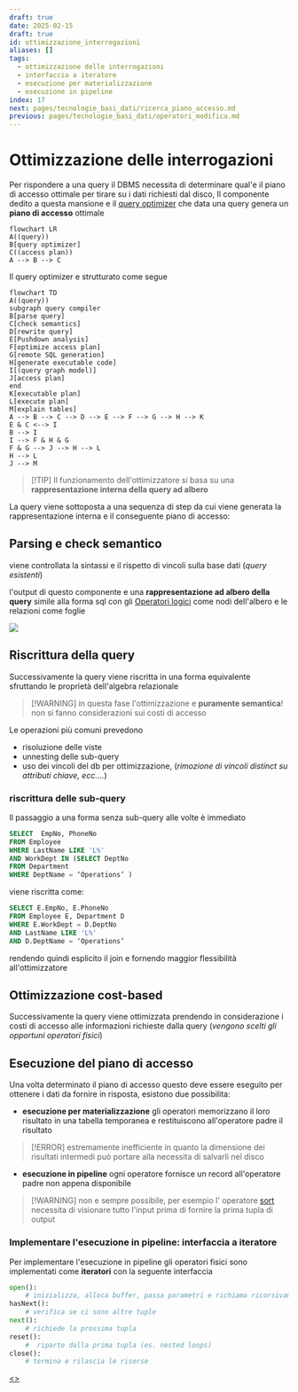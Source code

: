 ```yaml
---
draft: true
date: 2025-02-15
draft: true
id: ottimizzazione_interrogazioni
aliases: []
tags:
  - ottimizzazione delle interrogazioni
  - interfaccia a iteratore
  - esecuzione per materializzazione
  - esecuzione in pipeline
index: 17
next: pages/tecnologie_basi_dati/ricerca_piano_accesso.md
previous: pages/tecnologie_basi_dati/operatori_modifica.md
---
```


# Ottimizzazione delle interrogazioni

Per rispondere a una query il DBMS necessita di determinare qual'e il piano di accesso ottimale per tirare su i dati richiesti dal disco, Il componente dedito a questa mansione e il [query optimizer](pages/tecnologie_basi_dati/struttura_database.md#struttura%20fisica) che data una query genera un **piano di accesso** ottimale

```mermaid
flowchart LR
A((query))
B[query optimizer]
C((access plan))
A --> B --> C
```

Il query optimizer e strutturato come segue

```mermaid
flowchart TD
A((query))
subgraph query compiler
B[parse query]
C[check semantics]
D[rewrite query]
E[Pushdown analysis]
F[optimize access plan]
G[remote SQL generation]
H[generate executable code]
I[(query graph model)]
J[access plan]
end
K[executable plan]
L[execute plan]
M[explain tables]
A --> B --> C --> D --> E --> F --> G --> H --> K
E & C <--> I
B --> I
I --> F & H & G
F & G --> J --> H --> L
H --> L
J --> M
```

>[!TIP] Il funzionamento dell'ottimizzatore si basa su una **rappresentazione interna della query ad albero**

La query viene sottoposta a una sequenza di step da cui viene generata la rappresentazione interna e il conseguente piano di accesso:

## Parsing e check semantico

viene controllata la sintassi e il rispetto di vincoli sulla base dati (*query esistenti*)

l'output di questo componente e una **rappresentazione ad albero della query** simile alla forma sql con gli [Operatori logici](pages/tecnologie_basi_dati/operatori_relazionali.md#operatori%20logici)  come nodi dell'albero e le relazioni come foglie

![](assets/tecnologie_basi_dati/Pasted%20image%2020250215163029.png)

## Riscrittura della query

Successivamente la query viene riscritta in una forma equivalente sfruttando le proprietà dell'algebra relazionale

>[!WARNING] in questa fase l'ottimizzazione e **puramente semantica**! non si fanno considerazioni sui costi di accesso

Le operazioni più comuni prevedono

- risoluzione delle viste
- unnesting delle sub-query
- uso dei vincoli del db per ottimizzazione, (*rimozione di vincoli distinct su attributi chiave, ecc....*)

### riscrittura delle sub-query

Il passaggio a una forma senza sub-query alle volte è immediato

```sql
SELECT  EmpNo, PhoneNo
FROM Employee
WHERE LastName LIKE 'L%'
AND WorkDept IN (SELECT DeptNo
FROM Department
WHERE DeptName = ‘Operations’ )
```

viene riscritta come:

```sql
SELECT E.EmpNo, E.PhoneNo
FROM Employee E, Department D
WHERE E.WorkDept = D.DeptNo
AND LastName LIKE 'L%'
AND D.DeptName = ‘Operations’
```

rendendo quindi esplicito il join e fornendo maggior flessibilità all'ottimizzatore

## Ottimizzazione cost-based

Successivamente la query viene ottimizzata prendendo in considerazione i costi di accesso alle informazioni richieste dalla query (*vengono scelti gli opportuni operatori fisici*)

## Esecuzione del piano di accesso

Una volta determinato il piano di accesso questo deve essere eseguito per ottenere i dati da fornire in risposta, esistono due possibilita:

- **esecuzione per materializzazione** gli operatori memorizzano il loro risultato in una tabella temporanea e restituiscono all'operatore padre il risultato
>[!ERROR] estremamente inefficiente in quanto la dimensione dei risultati intermedi può portare alla necessita di salvarli nel disco
- **esecuzione in pipeline** ogni operatore fornisce un record all'operatore padre non appena disponibile
>[!WARNING] non e sempre possibile, per esempio l' operatore [sort](pages/tecnologie_basi_dati/sorting.md) necessita di visionare tutto l'input prima di fornire la prima tupla di output

### Implementare l'esecuzione in pipeline: interfaccia a iteratore

Per implementare l'esecuzione in pipeline gli operatori fisici sono implementati come **iteratori**  con la seguente interfaccia

```python
open():
	# inizializza, alloca buffer, passa parametri e richiama ricorsivamente open sui figli
hasNext():
	# verifica se ci sono altre tuple
next():
	# richiede la prossima tupla
reset():
	#  riparte dalla prima tupla (es. nested loops)
close():
	# termina e rilascia le risorse
```

[<](pages/tecnologie_basi_dati/operatori_modifica.md)[>](pages/tecnologie_basi_dati/ricerca_piano_accesso.md)
